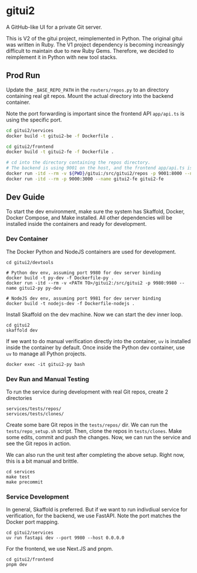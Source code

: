 # gitui2
A GitHub-like UI for a private Git server.

This is V2 of the gitui project, reimplemented in Python. The original gitui was written in Ruby. The V1 project dependency is becoming increasingly difficult to maintain due to new Ruby Gems. Therefore, we decided to reimplement it in Python with new tool stacks.

## Prod Run
Update the `_BASE_REPO_PATH` in the `routers/repos.py` to an directory containing real git repos. Mount the actual directory into the backend container.

Note the port forwarding is important since the frontend API `app/api.ts` is using the specific port.

```sh
cd gitui2/services
docker build -t gitui2-be -f Dockerfile .

cd gitui2/frontend
docker build -t gitui2-fe -f Dockerfile .

# cd into the directory containing the repos directory.
# The backend is using 9001 on the host, and the frontend app/api.ts is fetching from 9001.
docker run -itd --rm -v ${PWD}/gitui:/src/gitui2/repos -p 9001:8000 --name gitui2-be gitui2-be
docker run -itd --rm -p 9000:3000 --name gitui2-fe gitui2-fe
```

## Dev Guide
To start the dev environment, make sure the system has Skaffold, Docker, Docker Compose, and Make installed. All other dependencies will be installed inside the containers and ready for development.

### Dev Container
The Docker Python and NodeJS containers are used for development.

```
cd gitui2/devtools

# Python dev env, assuming port 9980 for dev server binding
docker build -t py-dev -f Dockerfile-py .
docker run -itd --rm -v <PATH TO>/gitui2:/src/gitui2 -p 9980:9980 --name gitui2-py py-dev

# NodeJS dev env, assuming port 9981 for dev server binding
docker build -t nodejs-dev -f Dockerfile-nodejs .
```

Install Skaffold on the dev machine. Now we can start the dev inner loop.

```
cd gitui2
skaffold dev
```

If we want to do manual verification directly into the container, `uv` is installed inside the container by default. Once inside the Python dev container, use `uv` to manage all Python projects.
```
docker exec -it gitui2-py bash
```

### Dev Run and Manual Testing
To run the service during development with real Git repos, create 2 directories

```
services/tests/repos/
services/tests/clones/
```

Create some bare Git repos in the `tests/repos/` dir. We can run the `tests/repo_setup.sh` script.
Then, clone the repos in `tests/clones`.
Make some edits, commit and push the changes.
Now, we can run the service and see the Git repos in action.

We can also run the unit test after completing the above setup. Right now, this is a bit manual
and brittle.

```
cd services
make test
make precommit
```

### Service Development
In general, Skaffold is preferred. But if we want to run indivdiual service for verification, for the backend, we use FastAPI. Note the port matches the Docker port mapping.

```
cd gitui2/services
uv run fastapi dev --port 9980 --host 0.0.0.0
```

For the frontend, we use Next.JS and pnpm.

```
cd gitui2/frontend
pnpm dev
```
